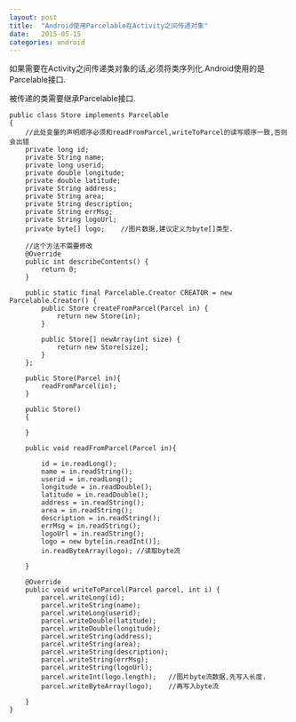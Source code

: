 ```yaml
---
layout: post
title:  "Android使用Parcelable在Activity之间传递对象"
date:   2015-05-15
categories: android
---
```


如果需要在Activity之间传递类对象的话,必须将类序列化.Android使用的是Parcelable接口.

被传递的类需要继承Parcelable接口.

    public class Store implements Parcelable
    {
        //此处变量的声明顺序必须和readFromParcel,writeToParcel的读写顺序一致,否则会出错
        private long id;
        private String name;
        private long userid;
        private double longitude;
        private double latitude;
        private String address;
        private String area;
        private String description;
        private String errMsg;
        private String logoUrl;
        private byte[] logo;    //图片数据,建议定义为byte[]类型.

        //这个方法不需要修改
        @Override
        public int describeContents() {
            return 0;
        }

        public static final Parcelable.Creator CREATOR = new Parcelable.Creator() {
            public Store createFromParcel(Parcel in) {
                return new Store(in);
            }

            public Store[] newArray(int size) {
                return new Store[size];
            }
        };

        public Store(Parcel in){
            readFromParcel(in);
        }

        public Store()
        {

        }

        public void readFromParcel(Parcel in){

            id = in.readLong();
            name = in.readString();
            userid = in.readLong();
            longitude = in.readDouble();
            latitude = in.readDouble();
            address = in.readString();
            area = in.readString();
            description = in.readString();
            errMsg = in.readString();
            logoUrl = in.readString();
            logo = new byte[in.readInt()];  
            in.readByteArray(logo); //读取byte流

        }

        @Override
        public void writeToParcel(Parcel parcel, int i) {
            parcel.writeLong(id);
            parcel.writeString(name);
            parcel.writeLong(userid);
            parcel.writeDouble(latitude);
            parcel.writeDouble(longitude);
            parcel.writeString(address);
            parcel.writeString(area);
            parcel.writeString(description);
            parcel.writeString(errMsg);
            parcel.writeString(logoUrl);
            parcel.writeInt(logo.length);   //图片byte流数据,先写入长度.
            parcel.writeByteArray(logo);    //再写入byte流

        }
    }




